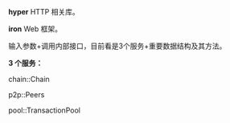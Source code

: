 **hyper** HTTP 相关库。

**iron** Web 框架。



输入参数+调用内部接口，目前看是3个服务+重要数据结构及其方法。





**3 个服务：**

chain::Chain

p2p::Peers

pool::TransactionPool



